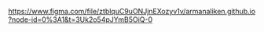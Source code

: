 https://www.figma.com/file/ztblquC9uONJjnEXozyv1v/armanaliken.github.io?node-id=0%3A1&t=3Uk2o54pJYmB5OiQ-0
